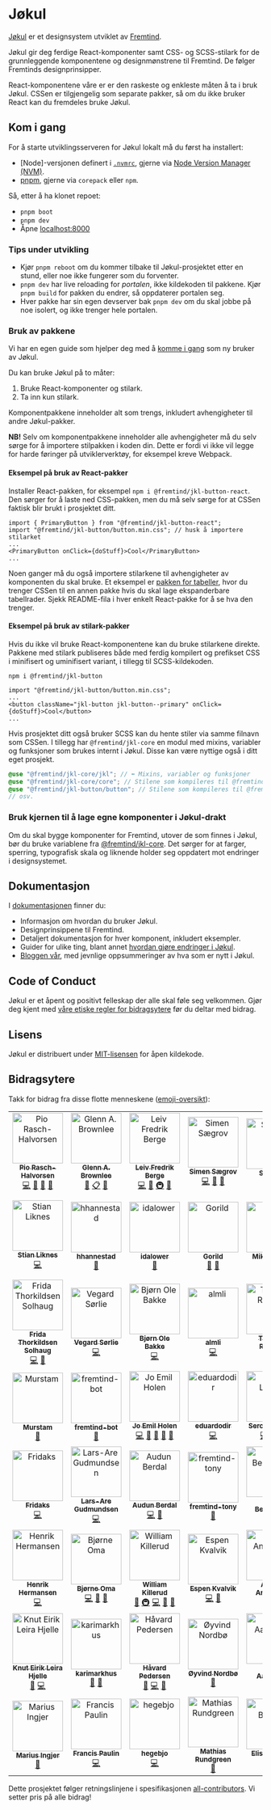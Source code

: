 # Jøkul

[Jøkul](https://jokul.fremtind.no) er et designsystem utviklet av [Fremtind](https://fremtind.no).

Jøkul gir deg ferdige React-komponenter samt CSS- og SCSS-stilark for de grunnleggende komponentene og designmønstrene til Fremtind. De følger Fremtinds designprinsipper.

React-komponentene våre er er den raskeste og enkleste måten å ta i bruk Jøkul. CSSen er tilgjengelig som separate pakker, så om du ikke bruker React kan du fremdeles bruke Jøkul.

## Kom i gang

For å starte utviklingsserveren for Jøkul lokalt må du først ha installert:

-   [Node]-versjonen definert i [`.nvmrc`](./.nvmrc), gjerne via [Node Version Manager (NVM)](https://github.com/nvm-sh/nvm).
-   [pnpm](https://pnpm.io/installation#using-corepack), gjerne via `corepack` eller `npm`.

Så, etter å ha klonet repoet:

-   `pnpm boot`
-   `pnpm dev`
-   Åpne [localhost:8000](http://localhost:8000)

### Tips under utvikling

-   Kjør `pnpm reboot` om du kommer tilbake til Jøkul-prosjektet etter en stund, eller noe ikke fungerer som du forventer.
-   `pnpm dev` har live reloading for _portalen_, ikke kildekoden til pakkene. Kjør `pnpm build` for pakken du endrer, så oppdaterer portalen seg.
-   Hver pakke har sin egen devserver bak `pnpm dev` om du skal jobbe på noe isolert, og ikke trenger hele portalen.

### Bruk av pakkene

Vi har en egen guide som hjelper deg med å [komme i gang](https://jokul.fremtind.no/kom-i-gang/introduksjon/) som ny bruker av Jøkul.

Du kan bruke Jøkul på to måter:

1. Bruke React-komponenter og stilark.
2. Ta inn kun stilark.

Komponentpakkene inneholder alt som trengs, inkludert avhengigheter til andre Jøkul-pakker.

**NB!** Selv om komponentpakkene inneholder alle avhengigheter må du selv sørge for å importere stilpakken i koden din. Dette er fordi vi ikke vil legge for harde føringer på utviklerverktøy, for eksempel kreve Webpack.

#### Eksempel på bruk av React-pakker

Installer React-pakken, for eksempel `npm i @fremtind/jkl-button-react`. Den sørger for å laste ned CSS-pakken, men du må selv sørge for at CSSen faktisk blir brukt i prosjektet ditt.

```tsx
import { PrimaryButton } from "@fremtind/jkl-button-react";
import "@fremtind/jkl-button/button.min.css"; // husk å importere stilarket
...
<PrimaryButton onClick={doStuff}>Cool</PrimaryButton>
...
```

Noen ganger må du også importere stilarkene til avhengigheter av komponenten du skal bruke. Et eksempel er [pakken for tabeller](./packages/table-react/), hvor du trenger CSSen til en annen pakke hvis du skal lage ekspanderbare tabellrader. Sjekk README-fila i hver enkelt React-pakke for å se hva den trenger.

#### Eksempel på bruk av stilark-pakker

Hvis du ikke vil bruke React-komponentene kan du bruke stilarkene direkte. Pakkene med stilark publiseres både med ferdig kompilert og prefikset CSS i minifisert og uminifisert variant, i tillegg til SCSS-kildekoden.

`npm i @fremtind/jkl-button`

```tsx
import "@fremtind/jkl-button/button.min.css";
...
<button className="jkl-button jkl-button--primary" onClick={doStuff}>Cool</button>
...
```

Hvis prosjektet ditt også bruker SCSS kan du hente stiler via samme filnavn som CSSen. I tillegg har `@fremtind/jkl-core` en modul med mixins, variabler og funksjoner som brukes internt i Jøkul. Disse kan være nyttige også i ditt eget prosjekt.

```scss
@use "@fremtind/jkl-core/jkl"; // ⬅️ Mixins, variabler og funksjoner
@use "@fremtind/jkl-core/core"; // Stilene som kompileres til @fremtind/jkl-core/core.css
@use "@fremtind/jkl-button/button"; // Stilene som kompileres til @fremtind/jkl-button/button.css
// osv.
```

### Bruk kjernen til å lage egne komponenter i Jøkul-drakt

Om du skal bygge komponenter for Fremtind, utover de som finnes i Jøkul, bør du bruke variablene fra [@fremtind/jkl-core](./packages/core/). Det sørger for at farger, sperring, typografisk skala og liknende holder seg oppdatert mot endringer i designsystemet.

## Dokumentasjon

I [dokumentasjonen](https://jokul.fremtind.no/) finner du:

-   Informasjon om hvordan du bruker Jøkul.
-   Designprinsippene til Fremtind.
-   Detaljert dokumentasjon for hver komponent, inkludert eksempler.
-   Guider for ulike ting, blant annet [hvordan gjøre endringer i Jøkul](https://jokul.fremtind.no/guider/hvordan-endre-jokul).
-   [Bloggen vår](https://jokul.fremtind.no/blog/), med jevnlige oppsummeringer av hva som er nytt i Jøkul.

## Code of Conduct

Jøkul er et åpent og positivt felleskap der alle skal føle seg velkommen. Gjør deg kjent med [våre etiske regler for bidragsytere](./CODE_OF_CONDUCT.md) før du deltar med bidrag.

## Lisens

Jøkul er distribuert under [MIT-lisensen](./LICENSE) for åpen kildekode.

## Bidragsytere

Takk for bidrag fra disse flotte menneskene ([emoji-oversikt](https://allcontributors.org/docs/en/emoji-key)):

<!-- ALL-CONTRIBUTORS-LIST:START - Do not remove or modify this section -->
<!-- prettier-ignore-start -->
<!-- markdownlint-disable -->
<table>
  <tbody>
    <tr>
      <td align="center"><a href="https://github.com/piofinn"><img src="https://avatars1.githubusercontent.com/u/25739615?v=4?s=100" width="100px;" alt="Pio Rasch-Halvorsen"/><br /><sub><b>Pio Rasch-Halvorsen</b></sub></a><br /><a href="https://github.com/fremtind/jokul/commits?author=piofinn" title="Code">💻</a> <a href="https://github.com/fremtind/jokul/pulls?q=is%3Apr+reviewed-by%3Apiofinn" title="Reviewed Pull Requests">👀</a> <a href="https://github.com/fremtind/jokul/commits?author=piofinn" title="Documentation">📖</a> <a href="https://github.com/fremtind/jokul/issues?q=author%3Apiofinn" title="Bug reports">🐛</a></td>
      <td align="center"><a href="https://github.com/gbrownlee"><img src="https://avatars1.githubusercontent.com/u/888229?v=4?s=100" width="100px;" alt="Glenn A. Brownlee"/><br /><sub><b>Glenn A. Brownlee</b></sub></a><br /><a href="#projectManagement-gbrownlee" title="Project Management">📆</a> <a href="#eventOrganizing-gbrownlee" title="Event Organizing">📋</a> <a href="https://github.com/fremtind/jokul/issues?q=author%3Agbrownlee" title="Bug reports">🐛</a></td>
      <td align="center"><a href="https://github.com/lfbergee"><img src="https://avatars0.githubusercontent.com/u/46530368?v=4?s=100" width="100px;" alt="Leiv Fredrik Berge"/><br /><sub><b>Leiv Fredrik Berge</b></sub></a><br /><a href="https://github.com/fremtind/jokul/commits?author=lfbergee" title="Code">💻</a> <a href="https://github.com/fremtind/jokul/commits?author=lfbergee" title="Documentation">📖</a> <a href="#infra-lfbergee" title="Infrastructure (Hosting, Build-Tools, etc)">🚇</a> <a href="https://github.com/fremtind/jokul/pulls?q=is%3Apr+reviewed-by%3Alfbergee" title="Reviewed Pull Requests">👀</a></td>
      <td align="center"><a href="https://github.com/Saegrov"><img src="https://avatars2.githubusercontent.com/u/124469?v=4?s=100" width="100px;" alt="Simen Sægrov"/><br /><sub><b>Simen Sægrov</b></sub></a><br /><a href="https://github.com/fremtind/jokul/commits?author=Saegrov" title="Code">💻</a> <a href="https://github.com/fremtind/jokul/pulls?q=is%3Apr+reviewed-by%3ASaegrov" title="Reviewed Pull Requests">👀</a> <a href="https://github.com/fremtind/jokul/issues?q=author%3ASaegrov" title="Bug reports">🐛</a></td>
      <td align="center"><a href="https://github.com/Steinop"><img src="https://avatars3.githubusercontent.com/u/51952891?v=4?s=100" width="100px;" alt="Steinop"/><br /><sub><b>Steinop</b></sub></a><br /><a href="#design-Steinop" title="Design">🎨</a></td>
      <td align="center"><a href="https://github.com/ambientconflict"><img src="https://avatars2.githubusercontent.com/u/32671873?v=4?s=100" width="100px;" alt="ambientconflict"/><br /><sub><b>ambientconflict</b></sub></a><br /><a href="https://github.com/fremtind/jokul/commits?author=ambientconflict" title="Code">💻</a></td>
      <td align="center"><a href="https://github.com/nicolhag"><img src="https://avatars3.githubusercontent.com/u/7604910?v=4?s=100" width="100px;" alt="Nicolai Hagen"/><br /><sub><b>Nicolai Hagen</b></sub></a><br /><a href="https://github.com/fremtind/jokul/commits?author=nicolhag" title="Code">💻</a></td>
    </tr>
    <tr>
      <td align="center"><a href="https://github.com/stianlik"><img src="https://avatars0.githubusercontent.com/u/410251?v=4?s=100" width="100px;" alt="Stian Liknes"/><br /><sub><b>Stian Liknes</b></sub></a><br /><a href="https://github.com/fremtind/jokul/commits?author=stianlik" title="Code">💻</a></td>
      <td align="center"><a href="https://github.com/hhannestad"><img src="https://avatars3.githubusercontent.com/u/51953832?v=4?s=100" width="100px;" alt="hhannestad"/><br /><sub><b>hhannestad</b></sub></a><br /><a href="#design-hhannestad" title="Design">🎨</a></td>
      <td align="center"><a href="https://github.com/idalower"><img src="https://avatars2.githubusercontent.com/u/47539074?v=4?s=100" width="100px;" alt="idalower"/><br /><sub><b>idalower</b></sub></a><br /><a href="https://github.com/fremtind/jokul/commits?author=idalower" title="Documentation">📖</a></td>
      <td align="center"><a href="https://github.com/Gorild"><img src="https://avatars3.githubusercontent.com/u/51953080?v=4?s=100" width="100px;" alt="Gorild"/><br /><sub><b>Gorild</b></sub></a><br /><a href="https://github.com/fremtind/jokul/commits?author=Gorild" title="Documentation">📖</a> <a href="https://github.com/fremtind/jokul/pulls?q=is%3Apr+reviewed-by%3AGorild" title="Reviewed Pull Requests">👀</a></td>
      <td align="center"><a href="https://github.com/Mikkelinski"><img src="https://avatars1.githubusercontent.com/u/8458054?v=4?s=100" width="100px;" alt="Mikkel Blytt"/><br /><sub><b>Mikkel Blytt</b></sub></a><br /><a href="#design-Mikkelinski" title="Design">🎨</a> <a href="https://github.com/fremtind/jokul/commits?author=Mikkelinski" title="Documentation">📖</a></td>
      <td align="center"><a href="https://github.com/Martinvks"><img src="https://avatars1.githubusercontent.com/u/5469666?v=4?s=100" width="100px;" alt="Martinvks"/><br /><sub><b>Martinvks</b></sub></a><br /><a href="https://github.com/fremtind/jokul/commits?author=Martinvks" title="Code">💻</a></td>
      <td align="center"><a href="https://github.com/42tte"><img src="https://avatars0.githubusercontent.com/u/8436510?v=4?s=100" width="100px;" alt="Kristoffer Nordström"/><br /><sub><b>Kristoffer Nordström</b></sub></a><br /><a href="https://github.com/fremtind/jokul/commits?author=42tte" title="Code">💻</a></td>
    </tr>
    <tr>
      <td align="center"><a href="https://github.com/frisol97"><img src="https://avatars3.githubusercontent.com/u/51901763?v=4?s=100" width="100px;" alt="Frida Thorkildsen Solhaug"/><br /><sub><b>Frida Thorkildsen Solhaug</b></sub></a><br /><a href="https://github.com/fremtind/jokul/commits?author=frisol97" title="Code">💻</a> <a href="https://github.com/fremtind/jokul/pulls?q=is%3Apr+reviewed-by%3Afrisol97" title="Reviewed Pull Requests">👀</a></td>
      <td align="center"><a href="https://github.com/vegardsoerlie"><img src="https://avatars2.githubusercontent.com/u/14551408?v=4?s=100" width="100px;" alt="Vegard Sørlie"/><br /><sub><b>Vegard Sørlie</b></sub></a><br /><a href="https://github.com/fremtind/jokul/commits?author=vegardsoerlie" title="Code">💻</a></td>
      <td align="center"><a href="http://eniro.com"><img src="https://avatars3.githubusercontent.com/u/1997921?v=4?s=100" width="100px;" alt="Bjørn Ole Bakke"/><br /><sub><b>Bjørn Ole Bakke</b></sub></a><br /><a href="https://github.com/fremtind/jokul/commits?author=BjornBakke" title="Code">💻</a></td>
      <td align="center"><a href="https://github.com/almli"><img src="https://avatars2.githubusercontent.com/u/818715?v=4?s=100" width="100px;" alt="almli"/><br /><sub><b>almli</b></sub></a><br /><a href="https://github.com/fremtind/jokul/commits?author=almli" title="Code">💻</a></td>
      <td align="center"><a href="https://thomasrognes.github.io/"><img src="https://avatars1.githubusercontent.com/u/33520517?v=4?s=100" width="100px;" alt="Thomas Rognes"/><br /><sub><b>Thomas Rognes</b></sub></a><br /><a href="https://github.com/fremtind/jokul/commits?author=thomasrognes" title="Code">💻</a></td>
      <td align="center"><a href="https://github.com/sigvehag"><img src="https://avatars0.githubusercontent.com/u/37373812?v=4?s=100" width="100px;" alt="Sigve Hagesæter"/><br /><sub><b>Sigve Hagesæter</b></sub></a><br /><a href="https://github.com/fremtind/jokul/issues?q=author%3Asigvehag" title="Bug reports">🐛</a></td>
      <td align="center"><a href="https://github.com/EspenSmith"><img src="https://avatars1.githubusercontent.com/u/58692206?v=4?s=100" width="100px;" alt="EspenSmith"/><br /><sub><b>EspenSmith</b></sub></a><br /><a href="#ideas-EspenSmith" title="Ideas, Planning, & Feedback">🤔</a></td>
    </tr>
    <tr>
      <td align="center"><a href="https://github.com/Murstam"><img src="https://avatars1.githubusercontent.com/u/47025023?v=4?s=100" width="100px;" alt="Murstam"/><br /><sub><b>Murstam</b></sub></a><br /><a href="#design-Murstam" title="Design">🎨</a></td>
      <td align="center"><a href="https://github.com/fremtind-bot"><img src="https://avatars1.githubusercontent.com/u/57256715?v=4?s=100" width="100px;" alt="fremtind-bot"/><br /><sub><b>fremtind-bot</b></sub></a><br /><a href="https://github.com/fremtind/jokul/commits?author=fremtind-bot" title="Documentation">📖</a></td>
      <td align="center"><a href="https://github.com/joms"><img src="https://avatars2.githubusercontent.com/u/537060?v=4?s=100" width="100px;" alt="Jo Emil Holen"/><br /><sub><b>Jo Emil Holen</b></sub></a><br /><a href="https://github.com/fremtind/jokul/commits?author=joms" title="Code">💻</a> <a href="https://github.com/fremtind/jokul/commits?author=joms" title="Documentation">📖</a> <a href="https://github.com/fremtind/jokul/issues?q=author%3Ajoms" title="Bug reports">🐛</a> <a href="#blog-joms" title="Blogposts">📝</a> <a href="https://github.com/fremtind/jokul/pulls?q=is%3Apr+reviewed-by%3Ajoms" title="Reviewed Pull Requests">👀</a></td>
      <td align="center"><a href="https://www.linkedin.com/in/eduardoir"><img src="https://avatars1.githubusercontent.com/u/56429532?v=4?s=100" width="100px;" alt="eduardodir"/><br /><sub><b>eduardodir</b></sub></a><br /><a href="https://github.com/fremtind/jokul/commits?author=eduardodir" title="Code">💻</a></td>
      <td align="center"><a href="https://storksnestblog.wordpress.com"><img src="https://avatars2.githubusercontent.com/u/50489699?v=4?s=100" width="100px;" alt="Sercan Leylek"/><br /><sub><b>Sercan Leylek</b></sub></a><br /><a href="https://github.com/fremtind/jokul/commits?author=SercanSercan" title="Code">💻</a> <a href="#blog-SercanSercan" title="Blogposts">📝</a> <a href="https://github.com/fremtind/jokul/issues?q=author%3ASercanSercan" title="Bug reports">🐛</a></td>
      <td align="center"><a href="https://github.com/CamillaDahlstroem"><img src="https://avatars2.githubusercontent.com/u/11536996?v=4?s=100" width="100px;" alt="CamillaDahlstroem"/><br /><sub><b>CamillaDahlstroem</b></sub></a><br /><a href="#design-CamillaDahlstroem" title="Design">🎨</a></td>
      <td align="center"><a href="https://github.com/Mikaila94"><img src="https://avatars1.githubusercontent.com/u/10635523?v=4?s=100" width="100px;" alt="Mikail Arslan"/><br /><sub><b>Mikail Arslan</b></sub></a><br /><a href="https://github.com/fremtind/jokul/commits?author=Mikaila94" title="Code">💻</a> <a href="#infra-Mikaila94" title="Infrastructure (Hosting, Build-Tools, etc)">🚇</a></td>
    </tr>
    <tr>
      <td align="center"><a href="https://github.com/Fridaks"><img src="https://avatars1.githubusercontent.com/u/72193934?v=4?s=100" width="100px;" alt="Fridaks"/><br /><sub><b>Fridaks</b></sub></a><br /><a href="https://github.com/fremtind/jokul/commits?author=Fridaks" title="Code">💻</a></td>
      <td align="center"><a href="https://github.com/larsare"><img src="https://avatars.githubusercontent.com/u/2777720?v=4?s=100" width="100px;" alt="Lars-Are Gudmundsen"/><br /><sub><b>Lars-Are Gudmundsen</b></sub></a><br /><a href="https://github.com/fremtind/jokul/commits?author=larsare" title="Code">💻</a></td>
      <td align="center"><a href="http://audunberdal.no"><img src="https://avatars.githubusercontent.com/u/57794116?v=4?s=100" width="100px;" alt="Audun Berdal"/><br /><sub><b>Audun Berdal</b></sub></a><br /><a href="https://github.com/fremtind/jokul/commits?author=AudunBerdal" title="Code">💻</a> <a href="https://github.com/fremtind/jokul/commits?author=AudunBerdal" title="Documentation">📖</a></td>
      <td align="center"><a href="https://github.com/fremtind-tony"><img src="https://avatars.githubusercontent.com/u/54317847?v=4?s=100" width="100px;" alt="fremtind-tony"/><br /><sub><b>fremtind-tony</b></sub></a><br /><a href="https://github.com/fremtind/jokul/commits?author=fremtind-tony" title="Documentation">📖</a></td>
      <td align="center"><a href="https://github.com/jarledb"><img src="https://avatars.githubusercontent.com/u/835878?v=4?s=100" width="100px;" alt="Jarle Berentzen"/><br /><sub><b>Jarle Berentzen</b></sub></a><br /><a href="https://github.com/fremtind/jokul/commits?author=jarledb" title="Code">💻</a></td>
      <td align="center"><a href="https://github.com/Stormoen"><img src="https://avatars.githubusercontent.com/u/64519175?v=4?s=100" width="100px;" alt="stormoen"/><br /><sub><b>stormoen</b></sub></a><br /><a href="#design-stormoen" title="Design">🎨</a></td>
      <td align="center"><a href="https://github.com/kennidenni"><img src="https://avatars.githubusercontent.com/u/31621649?v=4?s=100" width="100px;" alt="Kenneth Apeland"/><br /><sub><b>Kenneth Apeland</b></sub></a><br /><a href="https://github.com/fremtind/jokul/commits?author=kennidenni" title="Code">💻</a> <a href="#blog-kennidenni" title="Blogposts">📝</a> <a href="https://github.com/fremtind/jokul/issues?q=author%3Akennidenni" title="Bug reports">🐛</a> <a href="https://github.com/fremtind/jokul/pulls?q=is%3Apr+reviewed-by%3Akennidenni" title="Reviewed Pull Requests">👀</a></td>
    </tr>
    <tr>
      <td align="center"><a href="https://github.com/henrikhermansen"><img src="https://avatars.githubusercontent.com/u/435037?v=4?s=100" width="100px;" alt="Henrik Hermansen"/><br /><sub><b>Henrik Hermansen</b></sub></a><br /><a href="https://github.com/fremtind/jokul/commits?author=henrikhermansen" title="Code">💻</a></td>
      <td align="center"><a href="https://github.com/BjorneOmaFremtind"><img src="https://avatars.githubusercontent.com/u/89779105?v=4?s=100" width="100px;" alt="Bjørne Oma"/><br /><sub><b>Bjørne Oma</b></sub></a><br /><a href="https://github.com/fremtind/jokul/commits?author=BjorneOmaFremtind" title="Code">💻</a> <a href="https://github.com/fremtind/jokul/issues?q=author%3ABjorneOmaFremtind" title="Bug reports">🐛</a> <a href="https://github.com/fremtind/jokul/pulls?q=is%3Apr+reviewed-by%3ABjorneOmaFremtind" title="Reviewed Pull Requests">👀</a></td>
      <td align="center"><a href="https://wllm.no"><img src="https://avatars.githubusercontent.com/u/1223410?v=4?s=100" width="100px;" alt="William Killerud"/><br /><sub><b>William Killerud</b></sub></a><br /><a href="https://github.com/fremtind/jokul/commits?author=wkillerud" title="Documentation">📖</a> <a href="#infra-wkillerud" title="Infrastructure (Hosting, Build-Tools, etc)">🚇</a> <a href="https://github.com/fremtind/jokul/commits?author=wkillerud" title="Code">💻</a> <a href="https://github.com/fremtind/jokul/issues?q=author%3Awkillerud" title="Bug reports">🐛</a> <a href="#blog-wkillerud" title="Blogposts">📝</a></td>
      <td align="center"><a href="https://github.com/espkva"><img src="https://avatars.githubusercontent.com/u/1224929?v=4?s=100" width="100px;" alt="Espen Kvalvik"/><br /><sub><b>Espen Kvalvik</b></sub></a><br /><a href="https://github.com/fremtind/jokul/commits?author=espkva" title="Code">💻</a> <a href="https://github.com/fremtind/jokul/issues?q=author%3Aespkva" title="Bug reports">🐛</a></td>
      <td align="center"><a href="https://github.com/adriandersen"><img src="https://avatars.githubusercontent.com/u/31202534?v=4?s=100" width="100px;" alt="Adrian Andersen"/><br /><sub><b>Adrian Andersen</b></sub></a><br /><a href="#infra-adriandersen" title="Infrastructure (Hosting, Build-Tools, etc)">🚇</a></td>
      <td align="center"><a href="https://github.com/kathta"><img src="https://avatars.githubusercontent.com/u/9533278?v=4?s=100" width="100px;" alt="Kathrine "/><br /><sub><b>Kathrine </b></sub></a><br /><a href="#design-kathta" title="Design">🎨</a></td>
      <td align="center"><a href="https://github.com/tomef96"><img src="https://avatars.githubusercontent.com/u/31108801?v=4?s=100" width="100px;" alt="Tom "/><br /><sub><b>Tom </b></sub></a><br /><a href="https://github.com/fremtind/jokul/commits?author=tomef96" title="Code">💻</a> <a href="https://github.com/fremtind/jokul/issues?q=author%3Atomef96" title="Bug reports">🐛</a></td>
    </tr>
    <tr>
      <td align="center"><a href="https://github.com/hjellek"><img src="https://avatars.githubusercontent.com/u/1640160?v=4?s=100" width="100px;" alt="Knut Eirik Leira Hjelle"/><br /><sub><b>Knut Eirik Leira Hjelle</b></sub></a><br /><a href="https://github.com/fremtind/jokul/issues?q=author%3Ahjellek" title="Bug reports">🐛</a> <a href="https://github.com/fremtind/jokul/commits?author=hjellek" title="Code">💻</a></td>
      <td align="center"><a href="https://github.com/karimarkhus"><img src="https://avatars.githubusercontent.com/u/91268511?v=4?s=100" width="100px;" alt="karimarkhus"/><br /><sub><b>karimarkhus</b></sub></a><br /><a href="https://github.com/fremtind/jokul/issues?q=author%3Akarimarkhus" title="Bug reports">🐛</a> <a href="#design-karimarkhus" title="Design">🎨</a></td>
      <td align="center"><a href="https://github.com/HavardPede"><img src="https://avatars.githubusercontent.com/u/30959515?v=4?s=100" width="100px;" alt="Håvard Pedersen"/><br /><sub><b>Håvard Pedersen</b></sub></a><br /><a href="https://github.com/fremtind/jokul/issues?q=author%3AHavardPede" title="Bug reports">🐛</a> <a href="https://github.com/fremtind/jokul/commits?author=HavardPede" title="Code">💻</a> <a href="https://github.com/fremtind/jokul/pulls?q=is%3Apr+reviewed-by%3AHavardPede" title="Reviewed Pull Requests">👀</a></td>
      <td align="center"><a href="http://oyvind.co"><img src="https://avatars.githubusercontent.com/u/4263132?v=4?s=100" width="100px;" alt="Øyvind Nordbø"/><br /><sub><b>Øyvind Nordbø</b></sub></a><br /><a href="#design-onordbo" title="Design">🎨</a></td>
      <td align="center"><a href="https://github.com/daa1"><img src="https://avatars.githubusercontent.com/u/353737?v=4?s=100" width="100px;" alt="David Aasterud"/><br /><sub><b>David Aasterud</b></sub></a><br /><a href="https://github.com/fremtind/jokul/issues?q=author%3Adaa1" title="Bug reports">🐛</a> <a href="https://github.com/fremtind/jokul/commits?author=daa1" title="Code">💻</a></td>
      <td align="center"><a href="https://matssom.com"><img src="https://avatars.githubusercontent.com/u/26466585?v=4?s=100" width="100px;" alt="Mats Sommervold"/><br /><sub><b>Mats Sommervold</b></sub></a><br /><a href="https://github.com/fremtind/jokul/commits?author=matssom" title="Documentation">📖</a></td>
      <td align="center"><a href="https://github.com/Chrihenn"><img src="https://avatars.githubusercontent.com/u/25311543?v=4?s=100" width="100px;" alt="Christopher T. Hennum"/><br /><sub><b>Christopher T. Hennum</b></sub></a><br /><a href="https://github.com/fremtind/jokul/issues?q=author%3AChrihenn" title="Bug reports">🐛</a></td>
    </tr>
    <tr>
      <td align="center"><a href="https://github.com/mariusingjer"><img src="https://avatars.githubusercontent.com/u/65291983?v=4?s=100" width="100px;" alt="Marius Ingjer"/><br /><sub><b>Marius Ingjer</b></sub></a><br /><a href="https://github.com/fremtind/jokul/issues?q=author%3Amariusingjer" title="Bug reports">🐛</a></td>
      <td align="center"><a href="https://github.com/paulinfrancis"><img src="https://avatars.githubusercontent.com/u/2670325?v=4?s=100" width="100px;" alt="Francis Paulin"/><br /><sub><b>Francis Paulin</b></sub></a><br /><a href="https://github.com/fremtind/jokul/commits?author=paulinfrancis" title="Code">💻</a></td>
      <td align="center"><a href="https://github.com/hegebjo"><img src="https://avatars.githubusercontent.com/u/111281400?v=4?s=100" width="100px;" alt="hegebjo"/><br /><sub><b>hegebjo</b></sub></a><br /><a href="https://github.com/fremtind/jokul/commits?author=hegebjo" title="Code">💻</a></td>
      <td align="center"><a href="https://github.com/matrund"><img src="https://avatars.githubusercontent.com/u/55445268?v=4?s=100" width="100px;" alt="Mathias Rundgreen"/><br /><sub><b>Mathias Rundgreen</b></sub></a><br /><a href="https://github.com/fremtind/jokul/issues?q=author%3Amatrund" title="Bug reports">🐛</a></td>
      <td align="center"><a href="https://github.com/fremtindelise"><img src="https://avatars.githubusercontent.com/u/117173936?v=4?s=100" width="100px;" alt="Elise Brenna"/><br /><sub><b>Elise Brenna</b></sub></a><br /><a href="https://github.com/fremtind/jokul/commits?author=fremtindelise" title="Code">💻</a></td>
    </tr>
  </tbody>
</table>

<!-- markdownlint-restore -->
<!-- prettier-ignore-end -->

<!-- ALL-CONTRIBUTORS-LIST:END -->

Dette prosjektet følger retningslinjene i spesifikasjonen [all-contributors](https://github.com/all-contributors/all-contributors). Vi setter pris på alle bidrag!

[^windows]: På grunn av en bug i patch-package på Windows vil denne kommandoen feile. Enten må du sjekke ut repoet med _UNIX-style line endings_, eller så må du først gjøre `pnpm install` (som vil feile på `postinstall`), så manuelt legge til [denne endringen](https://github.com/ds300/patch-package/pull/301/files) i `node_modules/patch-package/dist/patch/parse.js` på linje 53. Deretter kan du kjøre `pnpm postinstall` igjen, og så `pnpm build`.
